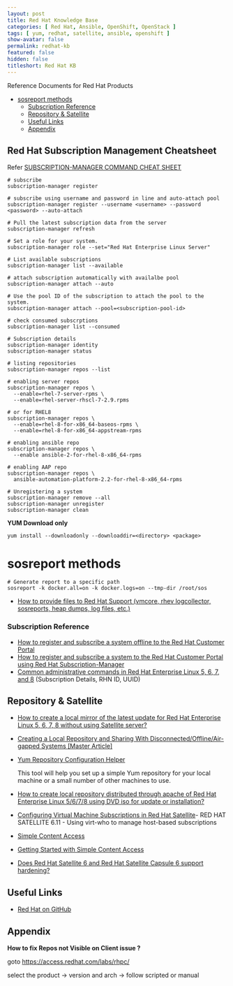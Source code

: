 ```yaml
---
layout: post
title: Red Hat Knowledge Base
categories: [ Red Hat, Ansible, OpenShift, OpenStack ]
tags: [ yum, redhat, satellite, ansible, openshift ]
show-avatar: false
permalink: redhat-kb
featured: false
hidden: false
titleshort: Red Hat KB
---
```


Reference Documents for Red Hat Products

- [sosreport methods](#sosreport-methods)
    - [Subscription Reference](#subscription-reference)
  - [Repository \& Satellite](#repository--satellite)
  - [Useful Links](#useful-links)
  - [Appendix](#appendix)

## Red Hat Subscription Management Cheatsheet

Refer [SUBSCRIPTION-MANAGER COMMAND CHEAT SHEET](https://access.redhat.com/sites/default/files/attachments/rh_sm_command_cheatsheet_1214_jcs_print.pdf)

```shell
# subscribe
subscription-manager register

# subscribe using username and password in line and auto-attach pool
subscription-manager register --username <username> --password <password> --auto-attach

# Pull the latest subscription data from the server
subscription-manager refresh

# Set a role for your system.
subscription-manager role --set="Red Hat Enterprise Linux Server"

# List available subscriptions
subscription-manager list --available

# attach subscription automatically with availalbe pool
subscription-manager attach --auto

# Use the pool ID of the subscription to attach the pool to the system.
subscription-manager attach --pool=<subscription-pool-id>

# check consumed subscrptions
subscription-manager list --consumed

# Subscription details
subscription-manager identity
subscription-manager status

# listing repositories
subscription-manager repos --list

# enabling server repos
subscription-manager repos \
  --enable=rhel-7-server-rpms \
  --enable=rhel-server-rhscl-7-2.9.rpms

# or for RHEL8
subscription-manager repos \
  --enable=rhel-8-for-x86_64-baseos-rpms \
  --enable=rhel-8-for-x86_64-appstream-rpms

# enabling ansible repo
subscription-manager repos \
  --enable ansible-2-for-rhel-8-x86_64-rpms

# enabling AAP repo
subscription-manager repos \
  ansible-automation-platform-2.2-for-rhel-8-x86_64-rpms

# Unregistering a system
subscription-manager remove --all
subscription-manager unregister
subscription-manager clean
```

**YUM Download only**

```shell
yum install --downloadonly --downloaddir=<directory> <package>
```


sosreport methods
========================

```shell
# Generate report to a specific path
sosreport -k docker.all=on -k docker.logs=on --tmp-dir /root/sos
```

- [How to provide files to Red Hat Support (vmcore, rhev logcollector, sosreports, heap dumps, log files, etc.)](https://access.redhat.com/solutions/2112)
### Subscription Reference

- [How to register and subscribe a system offline to the Red Hat Customer Portal](https://access.redhat.com/solutions/3121571)
- [How to register and subscribe a system to the Red Hat Customer Portal using Red Hat Subscription-Manager](https://access.redhat.com/solutions/253273)
- [Common administrative commands in Red Hat Enterprise Linux 5, 6, 7, and 8](https://access.redhat.com/articles/1189123) (Subscription Details, RHN ID, UUID)

## Repository & Satellite

- [How to create a local mirror of the latest update for Red Hat Enterprise Linux 5, 6, 7, 8 without using Satellite server?](https://access.redhat.com/solutions/23016)

- [Creating a Local Repository and Sharing With Disconnected/Offline/Air-gapped Systems [Master Article]](https://access.redhat.com/solutions/3176811)

- [Yum Repository Configuration Helper](https://access.redhat.com/labs/yumrepoconfighelper/)

  This tool will help you set up a simple Yum repository for your local machine or a small number of other machines to use. 
  
- [How to create local repository distributed through apache of Red Hat Enterprise Linux 5/6/7/8 using DVD iso for update or installation?](https://access.redhat.com/solutions/7227)


- [Configuring Virtual Machine Subscriptions in Red Hat Satellite](https://access.redhat.com/documentation/en-us/red_hat_satellite/6.11/html-single/configuring_virtual_machine_subscriptions_in_red_hat_satellite/index)- RED HAT SATELLITE 6.11 - Using virt-who to manage host-based subscriptions
- [Simple Content Access](https://access.redhat.com/articles/simple-content-access)
- [Getting Started with Simple Content Access](https://access.redhat.com/documentation/en-us/subscription_central/2021/html/getting_started_with_simple_content_access/index)

- [Does Red Hat Satellite 6 and Red Hat Satellite Capsule 6 support hardening?](https://access.redhat.com/solutions/3198782)
## Useful Links

- [Red Hat on GitHub](https://redhatofficial.github.io/)


## Appendix

**How to fix Repos not Visible on Client issue ?**

goto https://access.redhat.com/labs/rhpc/

select the product -> version and arch
-> follow scripted or manual

